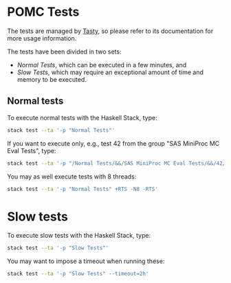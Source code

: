 # POMC Tests

The tests are managed by [Tasty](https://hackage.haskell.org/package/tasty), so please refer to its documentation for more usage information.

The tests have been divided in two sets:
- *Normal Tests*, which can be executed in a few minutes, and
- *Slow Tests*, which may require an exceptional amount of time and memory to be executed.

## Normal tests

To execute normal tests with the Haskell Stack, type:
```sh
stack test --ta '-p "Normal Tests"'
```

If you want to execute only, e.g., test 42 from the group "SAS MiniProc MC Eval Tests", type:
```sh
stack test --ta '-p "/Normal Tests/&&/SAS MiniProc MC Eval Tests/&&/42/"'
```

You may as well execute tests with 8 threads:
```sh
stack test --ta '-p "Normal Tests" +RTS -N8 -RTS'
```

# Slow tests

To execute slow tests with the Haskell Stack, type:
```sh
stack test --ta '-p "Slow Tests"'
```

You may want to impose a timeout when running these:
```sh
stack test --ta '-p "Slow Tests" --timeout=2h'
```
